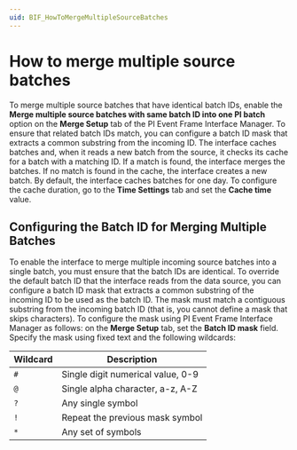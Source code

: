 ```yaml
---
uid: BIF_HowToMergeMultipleSourceBatches
---
```


# How to merge multiple source batches

<!-- Customized for FactoryTalk -->

To merge multiple source batches that have identical batch IDs, enable the **Merge multiple source batches with same batch ID into one PI batch** option on the **Merge Setup** tab of the PI Event Frame Interface Manager. To ensure that related batch IDs match, you can configure a batch ID mask that extracts a common substring from the incoming ID. The interface caches batches and, when it reads a new batch from the source, it checks its cache for a batch with a matching ID. If a match is found, the interface merges the batches. If no match is found in the cache, the interface creates a new batch. By default, the interface caches batches for one day. To configure the cache duration, go to the **Time Settings** tab and set the **Cache time** value.

## Configuring the Batch ID for Merging Multiple Batches

To enable the interface to merge multiple incoming source batches into a single batch, you must ensure that the batch IDs are identical. To override the default batch ID that the interface reads from the data source, you can configure a batch ID mask that extracts a common substring of the incoming ID to be used as the batch ID. The mask must match a contiguous substring from the incoming batch ID (that is, you cannot define a mask that skips characters). To configure the mask using PI Event Frame Interface Manager as follows: on the **Merge Setup** tab, set the **Batch ID mask** field. Specify the mask using fixed text and the following wildcards:

| Wildcard | Description                       |
|----------|-----------------------------------|
| `#`      | Single digit numerical value, 0-9 |
| `@`      | Single alpha character, a-z, A-Z  |
| `?`      | Any single symbol                 |
| `!`      | Repeat the previous mask symbol   |
| `*`      | Any set of symbols                |

<!-- 

Mark Bishop 6/28: Comment does not apply to FactoryTalk

You can specify multiple masks as a comma-separated list. The interface uses the result from the first mask that successfully generates a substring. If the interface cannot match the mask to the data in the incoming field, the entire field is used. As an example, for a data source BatchID column that contains the text `lot30112 / 90dev123 / 12345stp / ld567`, the following table lists masks and results:

| Mask | Result | Matches… |
|--|--|--|
| `#####` | 30112 | The first five contiguous digits. The first matching substring is used. |
| `###` | 301 | The first three contiguous digits. |
| `@@@#####` | lot30112 | Five contiguous digits with three contiguous characters and the characters are placed before the sequence of digits. |
| `##@@@###` | 90dev123 | Five contiguous digits with three contiguous characters and the characters are placed before the third digit. |
| `#####@@@` | 12345stp | Five contiguous digits with three contiguous characters and the characters are followed the digits. |
| `?????` | lot30 | The first five characters, regardless of type. | 

-->
